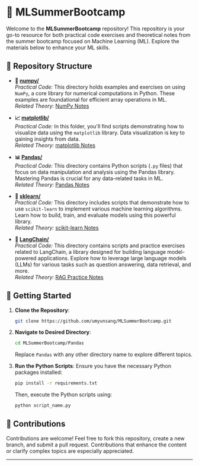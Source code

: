 # 🌟 MLSummerBootcamp

Welcome to the **MLSummerBootcamp** repository! This repository is your go-to resource for both practical code exercises and theoretical notes from the summer bootcamp focused on Machine Learning (ML). Explore the materials below to enhance your ML skills.

## 📂 Repository Structure

- **📐 [numpy/](./numpy_basic)**  
  *Practical Code:* This directory holds examples and exercises on using `NumPy`, a core library for numerical computations in Python. These examples are foundational for efficient array operations in ML.  
  *Related Theory:* [NumPy Notes](./Notes/NumPy)

- **📈 [matplotlib/](./matplotlib)**  
  *Practical Code:* In this folder, you'll find scripts demonstrating how to visualize data using the `matplotlib` library. Data visualization is key to gaining insights from data.  
  *Related Theory:* [matplotlib Notes](./Notes/Matplotlib)

- **📊 [Pandas/](./Pandas)**  
  *Practical Code:* This directory contains Python scripts (`.py` files) that focus on data manipulation and analysis using the Pandas library. Mastering Pandas is crucial for any data-related tasks in ML.  
  *Related Theory:* [Pandas Notes](./Notes/Pandas)

- **🤖 [sklearn/](./sklearn)**  
  *Practical Code:* This directory includes scripts that demonstrate how to use `scikit-learn` to implement various machine learning algorithms. Learn how to build, train, and evaluate models using this powerful library.  
  *Related Theory:* [scikit-learn Notes](./Notes/Sklearn)

- **🔗 [LangChain/](./rag_practice)**  
  *Practical Code:* This directory contains scripts and practice exercises related to LangChain, a library designed for building language model-powered applications. Explore how to leverage large language models (LLMs) for various tasks such as question answering, data retrieval, and more.  
  *Related Theory:* [RAG Practice Notes](./Notes/LangChain)


## 🚀 Getting Started

1. **Clone the Repository**: 
   ```bash
   git clone https://github.com/umyunsang/MLSummerBootcamp.git
   ```
   
2. **Navigate to Desired Directory**:
   ```bash
   cd MLSummerBootcamp/Pandas
   ```
   Replace `Pandas` with any other directory name to explore different topics.

3. **Run the Python Scripts**: 
   Ensure you have the necessary Python packages installed:
   ```bash
   pip install -r requirements.txt
   ```
   Then, execute the Python scripts using:
   ```bash
   python script_name.py
   ```

## 🤝 Contributions

Contributions are welcome! Feel free to fork this repository, create a new branch, and submit a pull request. Contributions that enhance the content or clarify complex topics are especially appreciated.

---
